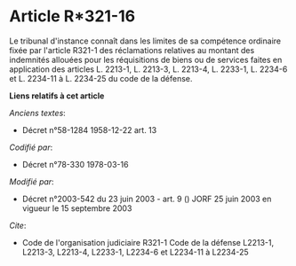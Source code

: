 # Article R*321-16

Le tribunal d'instance connaît dans les limites de sa compétence ordinaire fixée par l'article R321-1 des réclamations
relatives au montant des indemnités allouées pour les réquisitions de biens ou de services faites en application des articles
L. 2213-1, L. 2213-3, L. 2213-4, L. 2233-1, L. 2234-6 et L. 2234-11 à L. 2234-25 du code de la défense.

**Liens relatifs à cet article**

_Anciens textes_:

  - Décret n°58-1284 1958-12-22 art. 13

_Codifié par_:

  - Décret n°78-330 1978-03-16

_Modifié par_:

  - Décret n°2003-542 du 23 juin 2003 - art. 9 () JORF 25 juin 2003 en vigueur le 15 septembre 2003

_Cite_:

  - Code de l'organisation judiciaire R321-1 Code de la défense L2213-1, L2213-3, L2213-4, L2233-1, L2234-6 et L2234-11 à L2234-25
